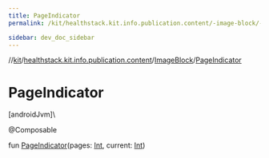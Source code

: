 ```yaml
---
title: PageIndicator
permalink: /kit/healthstack.kit.info.publication.content/-image-block/-page-indicator.html

sidebar: dev_doc_sidebar
---
```

//[kit](../../../kit.html)/[healthstack.kit.info.publication.content](../index.html)/[ImageBlock](index.html)/[PageIndicator](-page-indicator.html)



# PageIndicator



[androidJvm]\




@Composable



fun [PageIndicator](-page-indicator.html)(pages: [Int](https://kotlinlang.org/api/latest/jvm/stdlib/kotlin/-int/index.html), current: [Int](https://kotlinlang.org/api/latest/jvm/stdlib/kotlin/-int/index.html))




